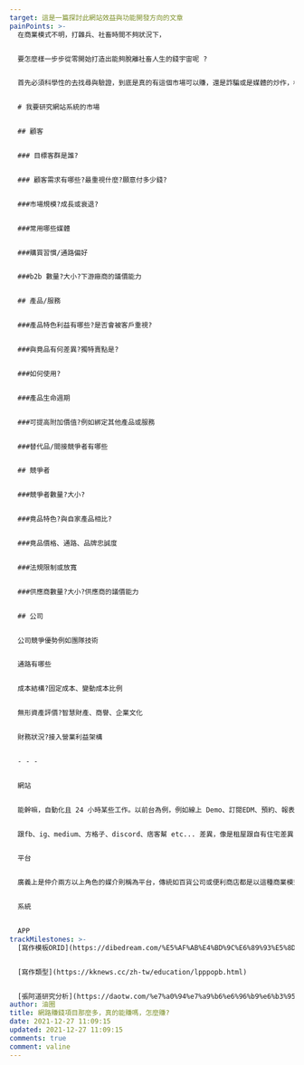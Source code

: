 ```yaml
---
target: 這是一篇探討此網站效益與功能開發方向的文章
painPoints: >-
  在商業模式不明，打雜兵、社畜時間不夠狀況下，


  要怎麼樣一步步從零開始打造出能夠脫離社畜人生的錢宇宙呢 ?


  首先必須科學性的去找尋與驗證，到底是真的有這個市場可以賺，還是詐騙或是媒體的炒作，根據定性定量


  # 我要研究網站系統的市場


  ## 顧客


  ### 目標客群是誰?


  ### 顧客需求有哪些?最重視什麼?願意付多少錢?


  ###市場規模?成長或衰退?


  ###常用哪些媒體


  ###購買習慣/通路偏好


  ###b2b 數量?大小?下游廠商的議價能力


  ## 產品/服務


  ###產品特色利益有哪些?是否會被客戶重視?


  ###與竟品有何差異?獨特賣點是?


  ###如何使用?


  ###產品生命週期


  ###可提高附加價值?例如綁定其他產品或服務


  ###替代品/間接競爭者有哪些


  ## 競爭者


  ###競爭者數量?大小?


  ###竟品特色?與自家產品相比?


  ###竟品價格、通路、品牌忠誠度


  ###法規限制或放寬


  ###供應商數量?大小?供應商的議價能力


  ## 公司


  公司競爭優勢例如團隊技術


  通路有哪些


  成本結構?固定成本、變動成本比例


  無形資產評價?智慧財產、商譽、企業文化


  財務狀況?接入營業利益架構


  - - -


  網站


  能幹嘛，自動化且 24 小時某些工作。以前台為例，例如線上 Demo、訂閱EDM、預約、報表、fb、line客戶服務 FAQ、分享文章鞏固社群、全球化(中英)、購物車、聯盟行銷、WebPOS...


  跟fb、ig、medium、方格子、discord、痞客幫 etc... 差異，像是租屋跟自有住宅差異，噗浪、無名小站其實大站也有機會倒而現在紅利破碎化，不是要不要的問題而是全都要，但專注於某些容易拿到好得到社群紅利的


  平台


  廣義上是仲介兩方以上角色的媒介則稱為平台，傳統如百貨公司或便利商店都是以這種商業模式利基，百貨公司招攬各種商店，而便利商店則招攬各種產品，


  系統


  APP
trackMilestones: >-
  [寫作模板ORID](https://dibedream.com/%E5%AF%AB%E4%BD%9C%E6%89%93%E5%8D%A1%EF%BC%8D2%E5%80%8B%E7%B0%A1%E5%96%AE%E5%AF%AB%E4%BD%9C%E6%A8%A1%E6%9D%BF%EF%BC%8C%E8%AE%93%E4%BD%A0%E4%BB%BB%E4%BD%95%E4%BA%8B%E9%83%BD%E8%83%BD%E6%8F%90%E5%87%BA/)


  [寫作類型](https://kknews.cc/zh-tw/education/lpppopb.html)


  [張阿道研究分析](https://daotw.com/%e7%a0%94%e7%a9%b6%e6%96%b9%e6%b3%95/)
author: 油圈
title: 網路賺錢項目那麼多，真的能賺嗎，怎麼賺?
date: 2021-12-27 11:09:15
updated: 2021-12-27 11:09:15
comments: true
comment: valine
---
```

